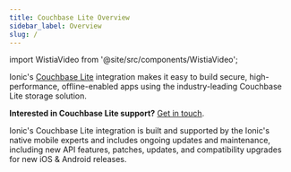 ```yaml
---
title: Couchbase Lite Overview
sidebar_label: Overview
slug: /
---
```


import WistiaVideo from '@site/src/components/WistiaVideo';

Ionic's [Couchbase Lite](https://www.couchbase.com/products/lite) integration makes it easy to build secure, high-performance, offline-enabled apps using the industry-leading Couchbase Lite storage solution.

**Interested in Couchbase Lite support?** [Get in touch](https://ionic.io/contact/sales).

Ionic's Couchbase Lite integration is built and supported by the Ionic's native mobile experts and includes ongoing updates and maintenance, including new API features, patches, updates, and compatibility upgrades for new iOS & Android releases.
